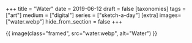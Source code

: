 +++
title = "Water"
date = 2019-06-12
draft =  false
[taxonomies]
tags = ["art"]
medium = ["digital"]
series = ["sketch-a-day"]
[extra]
images= ["water.webp"]
hide_from_section = false
+++

{{ image(class="framed", src="water.webp", alt="Water") }}
